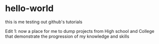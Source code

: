 # hello-world
this is me testing out github's tutorials

Edit 1: now a place for me to dump projects from High school and College that demonstrate the progression of my knowledge and skills
